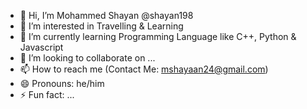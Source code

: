 - 👋 Hi, I’m Mohammed Shayan @shayan198
- 👀 I’m interested in Travelling & Learning
- 🌱 I’m currently learning Programming Language like C++, Python & Javascript
- 💞️ I’m looking to collaborate on ...
- 📫 How to reach me (Contact Me: mshayaan24@gmail.com)
- 😄 Pronouns: he/him
- ⚡ Fun fact: ...

<!---
shayan198/shayan198 is a ✨ special ✨ repository because its `README.md` (this file) appears on your GitHub profile.
You can click the Preview link to take a look at your changes.
--->
